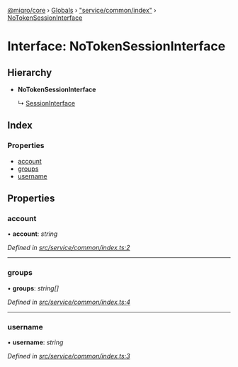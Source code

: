 [@miqro/core](../README.md) › [Globals](../globals.md) › ["service/common/index"](../modules/_service_common_index_.md) › [NoTokenSessionInterface](_service_common_index_.notokensessioninterface.md)

# Interface: NoTokenSessionInterface

## Hierarchy

* **NoTokenSessionInterface**

  ↳ [SessionInterface](_service_common_index_.sessioninterface.md)

## Index

### Properties

* [account](_service_common_index_.notokensessioninterface.md#account)
* [groups](_service_common_index_.notokensessioninterface.md#groups)
* [username](_service_common_index_.notokensessioninterface.md#username)

## Properties

###  account

• **account**: *string*

*Defined in [src/service/common/index.ts:2](https://github.com/claukers/miqro-core/blob/c1853a2/src/service/common/index.ts#L2)*

___

###  groups

• **groups**: *string[]*

*Defined in [src/service/common/index.ts:4](https://github.com/claukers/miqro-core/blob/c1853a2/src/service/common/index.ts#L4)*

___

###  username

• **username**: *string*

*Defined in [src/service/common/index.ts:3](https://github.com/claukers/miqro-core/blob/c1853a2/src/service/common/index.ts#L3)*
